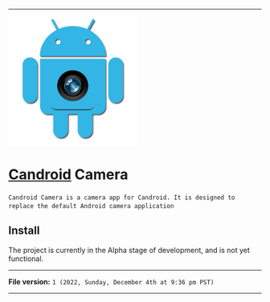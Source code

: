 
***

<img alt="Candroid Camera logo failed to load. Click/tap here to attempt to view it" src="/Candroid-Camera_1000pIcon_V1_HighCompression.png" width="256"/>

# [Candroid](https://github.com/seanpm2001/Candroid/) Camera

`Candroid Camera is a camera app for Candroid. It is designed to replace the default Android camera application`

## Install

The project is currently in the Alpha stage of development, and is not yet functional.

***

**File version:** `1 (2022, Sunday, December 4th at 9:36 pm PST)`

***
